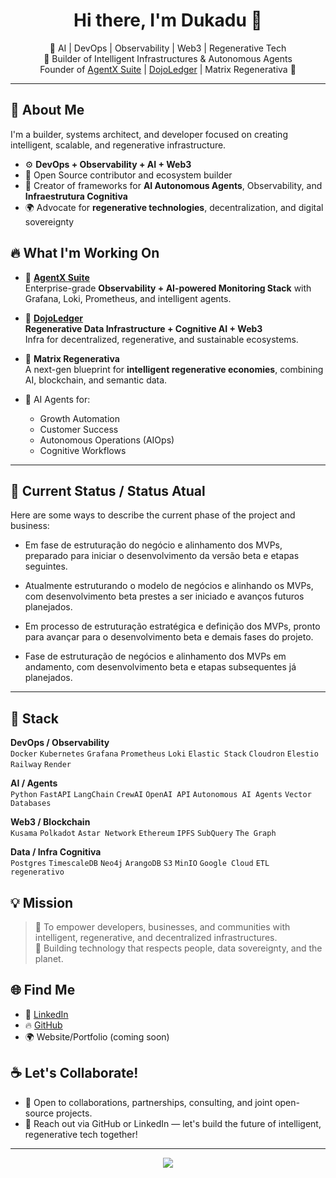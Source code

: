 <h1 align="center">Hi there, I'm Dukadu 👋</h1>

<p align="center">
  🚀 AI | DevOps | Observability | Web3 | Regenerative Tech<br>
  🧠 Builder of Intelligent Infrastructures & Autonomous Agents<br>
  Founder of <a href="https://github.com/Dukadu/agentx-suite">AgentX Suite</a> | <a href="https://github.com/Dukadu/dojo-ledger">DojoLedger</a> | Matrix Regenerativa 🌱
</p>

---

## 🧠 About Me

I'm a builder, systems architect, and developer focused on creating intelligent, scalable, and regenerative infrastructure.

- ⚙️ **DevOps + Observability + AI + Web3**
- 🔗 Open Source contributor and ecosystem builder
- 🧠 Creator of frameworks for **AI Autonomous Agents**, Observability, and **Infraestrutura Cognitiva**
- 🌍 Advocate for **regenerative technologies**, decentralization, and digital sovereignty

## 🔥 What I'm Working On

- 🚀 **[AgentX Suite](https://github.com/Dukadu/agentx-suite)**  
  Enterprise-grade **Observability + AI-powered Monitoring Stack** with Grafana, Loki, Prometheus, and intelligent agents.

- 🌱 **[DojoLedger](https://github.com/Dukadu/dojo-ledger)**  
  **Regenerative Data Infrastructure + Cognitive AI + Web3**  
  Infra for decentralized, regenerative, and sustainable ecosystems.

- 🧠 **Matrix Regenerativa**  
  A next-gen blueprint for **intelligent regenerative economies**, combining AI, blockchain, and semantic data.

- 🤖 AI Agents for:  
  - Growth Automation  
  - Customer Success  
  - Autonomous Operations (AIOps)  
  - Cognitive Workflows  

---

## 🚧 Current Status / Status Atual

Here are some ways to describe the current phase of the project and business:

- Em fase de estruturação do negócio e alinhamento dos MVPs, preparado para iniciar o desenvolvimento da versão beta e etapas seguintes.

- Atualmente estruturando o modelo de negócios e alinhando os MVPs, com desenvolvimento beta prestes a ser iniciado e avanços futuros planejados.

- Em processo de estruturação estratégica e definição dos MVPs, pronto para avançar para o desenvolvimento beta e demais fases do projeto.

- Fase de estruturação de negócios e alinhamento dos MVPs em andamento, com desenvolvimento beta e etapas subsequentes já planejados.

---

## 🚀 Stack

**DevOps / Observability**  
`Docker` `Kubernetes` `Grafana` `Prometheus` `Loki` `Elastic Stack` `Cloudron` `Elestio` `Railway` `Render`

**AI / Agents**  
`Python` `FastAPI` `LangChain` `CrewAI` `OpenAI API` `Autonomous AI Agents` `Vector Databases`

**Web3 / Blockchain**  
`Kusama` `Polkadot` `Astar Network` `Ethereum` `IPFS` `SubQuery` `The Graph`

**Data / Infra Cognitiva**  
`Postgres` `TimescaleDB` `Neo4j` `ArangoDB` `S3` `MinIO` `Google Cloud` `ETL regenerativo`

## 💡 Mission

> 🧠 To empower developers, businesses, and communities with intelligent, regenerative, and decentralized infrastructures.  
> 🌱 Building technology that respects people, data sovereignty, and the planet.

## 🌐 Find Me

- 🔗 [LinkedIn](https://www.linkedin.com/in/eduardo-monteiro-b92237181)  
- 🔥 [GitHub](https://github.com/Dukadu)  
- 🌍 Website/Portfolio (coming soon)  

## ☕ Let's Collaborate!

- 🤝 Open to collaborations, partnerships, consulting, and joint open-source projects.  
- 💌 Reach out via GitHub or LinkedIn — let's build the future of intelligent, regenerative tech together!

---

<p align="center">
  <img src="https://github-readme-stats.vercel.app/api?username=Dukadu&show_icons=true&theme=radical" />
</p>
